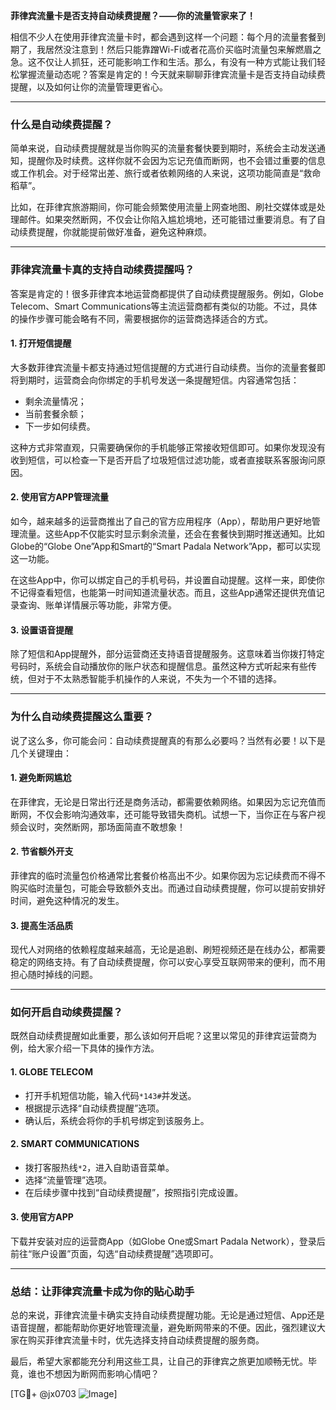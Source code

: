 **菲律宾流量卡是否支持自动续费提醒？——你的流量管家来了！**

相信不少人在使用菲律宾流量卡时，都会遇到这样一个问题：每个月的流量套餐到期了，我居然没注意到！然后只能靠蹭Wi-Fi或者花高价买临时流量包来解燃眉之急。这不仅让人抓狂，还可能影响工作和生活。那么，有没有一种方式能让我们轻松掌握流量动态呢？答案是肯定的！今天就来聊聊菲律宾流量卡是否支持自动续费提醒，以及如何让你的流量管理更省心。

---

### **什么是自动续费提醒？**
简单来说，自动续费提醒就是当你购买的流量套餐快要到期时，系统会主动发送通知，提醒你及时续费。这样你就不会因为忘记充值而断网，也不会错过重要的信息或工作机会。对于经常出差、旅行或者依赖网络的人来说，这项功能简直是“救命稻草”。

比如，在菲律宾旅游期间，你可能会频繁使用流量上网查地图、刷社交媒体或是处理邮件。如果突然断网，不仅会让你陷入尴尬境地，还可能错过重要消息。有了自动续费提醒，你就能提前做好准备，避免这种麻烦。

---

### **菲律宾流量卡真的支持自动续费提醒吗？**
答案是肯定的！很多菲律宾本地运营商都提供了自动续费提醒服务。例如，Globe Telecom、Smart Communications等主流运营商都有类似的功能。不过，具体的操作步骤可能会略有不同，需要根据你的运营商选择适合的方式。

#### **1. 打开短信提醒**
大多数菲律宾流量卡都支持通过短信提醒的方式进行自动续费。当你的流量套餐即将到期时，运营商会向你绑定的手机号发送一条提醒短信。内容通常包括：
- 剩余流量情况；
- 当前套餐余额；
- 下一步如何续费。

这种方式非常直观，只需要确保你的手机能够正常接收短信即可。如果你发现没有收到短信，可以检查一下是否开启了垃圾短信过滤功能，或者直接联系客服询问原因。

#### **2. 使用官方APP管理流量**
如今，越来越多的运营商推出了自己的官方应用程序（App），帮助用户更好地管理流量。这些App不仅能实时显示剩余流量，还会在套餐快到期时推送通知。比如Globe的“Globe One”App和Smart的“Smart Padala Network”App，都可以实现这一功能。

在这些App中，你可以绑定自己的手机号码，并设置自动提醒。这样一来，即使你不记得查看短信，也能第一时间知道流量状态。而且，这些App通常还提供充值记录查询、账单详情展示等功能，非常方便。

#### **3. 设置语音提醒**
除了短信和App提醒外，部分运营商还支持语音提醒服务。这意味着当你拨打特定号码时，系统会自动播放你的账户状态和提醒信息。虽然这种方式听起来有些传统，但对于不太熟悉智能手机操作的人来说，不失为一个不错的选择。

---

### **为什么自动续费提醒这么重要？**
说了这么多，你可能会问：自动续费提醒真的有那么必要吗？当然有必要！以下是几个关键理由：

#### **1. 避免断网尴尬**
在菲律宾，无论是日常出行还是商务活动，都需要依赖网络。如果因为忘记充值而断网，不仅会影响沟通效率，还可能导致错失商机。试想一下，当你正在与客户视频会议时，突然断网，那场面简直不敢想象！

#### **2. 节省额外开支**
菲律宾的临时流量包价格通常比套餐价格高出不少。如果你因为忘记续费而不得不购买临时流量包，可能会导致额外支出。而通过自动续费提醒，你可以提前安排好时间，避免这种情况的发生。

#### **3. 提高生活品质**
现代人对网络的依赖程度越来越高，无论是追剧、刷短视频还是在线办公，都需要稳定的网络支持。有了自动续费提醒，你可以安心享受互联网带来的便利，而不用担心随时掉线的问题。

---

### **如何开启自动续费提醒？**
既然自动续费提醒如此重要，那么该如何开启呢？这里以常见的菲律宾运营商为例，给大家介绍一下具体的操作方法。

#### **1. GLOBE TELECOM**
- 打开手机短信功能，输入代码`*143#`并发送。
- 根据提示选择“自动续费提醒”选项。
- 确认后，系统会将你的手机号绑定到该服务上。

#### **2. SMART COMMUNICATIONS**
- 拨打客服热线`*2`，进入自助语音菜单。
- 选择“流量管理”选项。
- 在后续步骤中找到“自动续费提醒”，按照指引完成设置。

#### **3. 使用官方APP**
下载并安装对应的运营商App（如Globe One或Smart Padala Network），登录后前往“账户设置”页面，勾选“自动续费提醒”选项即可。

---

### **总结：让菲律宾流量卡成为你的贴心助手**
总的来说，菲律宾流量卡确实支持自动续费提醒功能。无论是通过短信、App还是语音提醒，都能帮助你更好地管理流量，避免断网带来的不便。因此，强烈建议大家在购买菲律宾流量卡时，优先选择支持自动续费提醒的服务商。

最后，希望大家都能充分利用这些工具，让自己的菲律宾之旅更加顺畅无忧。毕竟，谁也不想因为断网而影响心情吧？

[TG💪+ @jx0703 ![Image](https://github.com/user-attachments/assets/dbca1d08-cadb-493c-b0ec-ad6f7a83f270)]